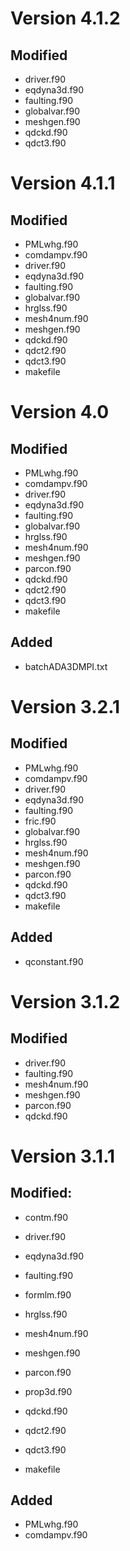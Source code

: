 # Version 4.1.2

## Modified
* driver.f90
* eqdyna3d.f90
* faulting.f90
* globalvar.f90
* meshgen.f90
* qdckd.f90
* qdct3.f90

# Version 4.1.1

## Modified
* PMLwhg.f90
* comdampv.f90
* driver.f90
* eqdyna3d.f90
* faulting.f90
* globalvar.f90
* hrglss.f90
* mesh4num.f90
* meshgen.f90
* qdckd.f90
* qdct2.f90
* qdct3.f90
* makefile

# Version 4.0

## Modified
* PMLwhg.f90
* comdampv.f90
* driver.f90
* eqdyna3d.f90
* faulting.f90
* globalvar.f90
* hrglss.f90
* mesh4num.f90
* meshgen.f90
* parcon.f90
* qdckd.f90
* qdct2.f90
* qdct3.f90
* makefile

## Added 
* batchADA3DMPI.txt

# Version 3.2.1

## Modified
* PMLwhg.f90
* comdampv.f90
* driver.f90
* eqdyna3d.f90
* faulting.f90
* fric.f90
* globalvar.f90
* hrglss.f90
* mesh4num.f90
* meshgen.f90
* parcon.f90
* qdckd.f90
* qdct3.f90
* makefile

## Added
* qconstant.f90

# Version 3.1.2

## Modified 
* driver.f90
* faulting.f90
* mesh4num.f90
* meshgen.f90
* parcon.f90
* qdckd.f90

# Version 3.1.1 

## Modified: 
* contm.f90
* driver.f90
* eqdyna3d.f90
* faulting.f90
* formlm.f90
* hrglss.f90
* mesh4num.f90
* meshgen.f90
* parcon.f90
* prop3d.f90
* qdckd.f90
* qdct2.f90
* qdct3.f90

* makefile

## Added
* PMLwhg.f90
* comdampv.f90

